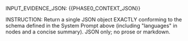INPUT_EVIDENCE_JSON:
{{PHASE0_CONTEXT_JSON}}

INSTRUCTION:
Return a single JSON object EXACTLY conforming to the schema defined in the System Prompt above (including "languages" in nodes and a concise summary). JSON only; no prose or markdown.

